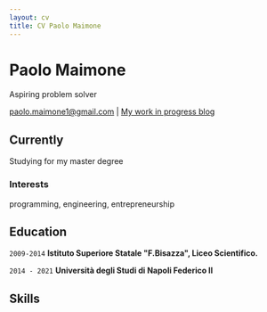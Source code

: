 ```yaml
---
layout: cv
title: CV Paolo Maimone 
---
```

# Paolo Maimone
Aspiring problem solver

<div id="webaddress">
<a href="paolo.maimone1@gmail.com">paolo.maimone1@gmail.com</a>
| <a href="https://pm6022.github.io/posts/">My work in progress blog</a>
</div>


## Currently

Studying for my master degree

### Interests

programming, engineering, entrepreneurship

## Education

`2009-2014`
__Istituto Superiore Statale "F.Bisazza", Liceo Scientifico.__

`2014 - 2021`
__Università degli Studi di Napoli Federico II__

## Skills





<!-- ### Footer

Last updated: May 2013 -->


